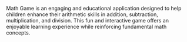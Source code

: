 Math Game is an engaging and educational application designed to help children enhance their arithmetic skills in addition, subtraction, multiplication, and division. This fun and interactive game offers an enjoyable learning experience while reinforcing fundamental math concepts.
